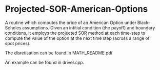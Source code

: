 # Projected-SOR-American-Options
 
A routine which computes the price of an American Option under Black-Scholes assumptions. Given an intitial condition (the payoff) and boundary conditions, it employs the projected SOR method at each time-step to compute the value of the option at the next time step (across a range of spot prices).

The disretisation can be found in MATH_README.pdf

An example can be found in driver.cpp.
